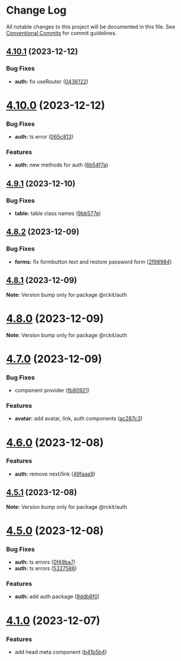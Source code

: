 # Change Log

All notable changes to this project will be documented in this file.
See [Conventional Commits](https://conventionalcommits.org) for commit guidelines.

## [4.10.1](https://github.com/lskjs/lskjs/compare/v4.10.0...v4.10.1) (2023-12-12)


### Bug Fixes

* **auth:** fix useRouter ([0436122](https://github.com/lskjs/lskjs/commit/0436122580923550909a4014aefd141f88ab28bb))





# [4.10.0](https://github.com/lskjs/lskjs/compare/v4.9.1...v4.10.0) (2023-12-12)


### Bug Fixes

* **auth:** ts error ([065c813](https://github.com/lskjs/lskjs/commit/065c8139b7ca192f5b1e50bf2e6d9cce7b11c105))


### Features

* **auth:** new methods for auth ([6b54f7a](https://github.com/lskjs/lskjs/commit/6b54f7ad90a50e62c103ac35047f4004f29783d0))





## [4.9.1](https://github.com/lskjs/lskjs/compare/v4.9.0...v4.9.1) (2023-12-10)


### Bug Fixes

* **table:** table class names ([9bb577e](https://github.com/lskjs/lskjs/commit/9bb577e1fd47fba775d35e0f8cc94da693a82157))





## [4.8.2](https://github.com/lskjs/lskjs/compare/v4.8.1...v4.8.2) (2023-12-09)


### Bug Fixes

* **forms:** fix formbutton text and restore password form ([2f98984](https://github.com/lskjs/lskjs/commit/2f989840e95d44e4d85dede3b70b31938723560a))





## [4.8.1](https://github.com/lskjs/lskjs/compare/v4.8.0...v4.8.1) (2023-12-09)

**Note:** Version bump only for package @rckit/auth





# [4.8.0](https://github.com/lskjs/lskjs/compare/v4.7.0...v4.8.0) (2023-12-09)

**Note:** Version bump only for package @rckit/auth





# [4.7.0](https://github.com/lskjs/lskjs/compare/v4.6.0...v4.7.0) (2023-12-09)


### Bug Fixes

* component provider ([fb80921](https://github.com/lskjs/lskjs/commit/fb809216a204fd6a717bf2fcd8d16cd6dcaa4fdc))


### Features

* **avatar:** add avatar, link, auth components ([ac287c3](https://github.com/lskjs/lskjs/commit/ac287c3a625eecf82f0e4448af18fa78474abbda))





# [4.6.0](https://github.com/lskjs/lskjs/compare/v4.5.1...v4.6.0) (2023-12-08)


### Features

* **auth:** remove next/link ([49faaa9](https://github.com/lskjs/lskjs/commit/49faaa97217a09c41ce569ae70ed1130dc5f2cc1))





## [4.5.1](https://github.com/lskjs/lskjs/compare/v4.5.0...v4.5.1) (2023-12-08)

**Note:** Version bump only for package @rckit/auth





# [4.5.0](https://github.com/lskjs/lskjs/compare/v4.4.0...v4.5.0) (2023-12-08)


### Bug Fixes

* **auth:** ts errors ([0f49ba7](https://github.com/lskjs/lskjs/commit/0f49ba7e25d0b07c6b2b4f884bd21e523bb37bbf))
* **auth:** ts errors ([5327586](https://github.com/lskjs/lskjs/commit/5327586aa7431ffe3c00cd1f507b21329b3df179))


### Features

* **auth:** add auth package ([9ddb8f0](https://github.com/lskjs/lskjs/commit/9ddb8f01556e922a02f77e6d72a1630dbc19f9c8))





# [4.1.0](https://github.com/lskjs/lskjs/compare/v2.7.4...v4.1.0) (2023-12-07)


### Features

* add head meta component ([b41b5b4](https://github.com/lskjs/lskjs/commit/b41b5b4c1d5c0c9e6b1dd51ca1118b5dd2c95fde))
